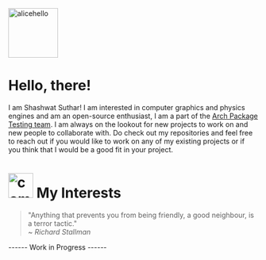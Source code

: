 <img src="https://media.giphy.com/media/qew5DK5ZtIbIs/giphy.gif" alt="alicehello" style="width:100px;"/>

# Hello, there!
I am Shashwat Suthar! I am interested in computer graphics and physics engines and am an open-source enthusiast, I am a part of the [Arch Package Testing team](https://wiki.archlinux.org/title/Arch_Testing_Team). I am always on the lookout for new projects to work on and new people to collaborate with. Do check out my repositories and feel free to reach out if you would like to work on any of my existing projects or if you think that I would be a good fit in your project. 

# <img src="https://media.giphy.com/media/CN8RJQ9PWBk5y/giphy.gif" alt="computer" style="width:50px;"/> My Interests
> "Anything that prevents you from being friendly, a good neighbour, is a terror tactic."
> <br/>~ _Richard Stallman_

------ Work in Progress ------